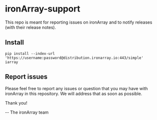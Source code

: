 # ironArray-support

This repo is meant for reporting issues on ironArray and to notify releases (with their release notes).

## Install

```pip install --index-url 'https://username:password@distribution.ironarray.io:443/simple' iarray```

## Report issues

Please feel free to report any issues or question that you may have with ironArray in this repository.  We will address that as soon as possible.


Thank you!

-- The ironArray team
